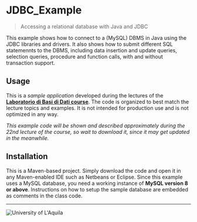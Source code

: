 #  JDBC_Example
> Accessing a relational database with Java and JDBC
 
This example shows how to connect to a (MySQL) DBMS in Java using the JDBC libraries and drivers. It also shows how to submit different SQL statemennts to the DBMS, including data insertion and update queries, selection queries, procedure and function calls, with and without transaction support.

## Usage

This is a *sample application* developed during the lectures of the  [**Laboratorio di Basi di Dati course**](https://people.disim.univaq.it/~dellapenna/content.php?page=students). The code is organized to best match the lecture topics and examples. It is not intended for production use and is not optimized in any way. 

*This example code will be shown and described approximately during the 22nd lecture of the course, so wait to download it, since it may get updated in the meanwhile.*

## Installation

This is a Maven-based project. Simply download the code and open it in any Maven-enabled IDE such as Netbeans or Eclipse. 
Since this example uses a MySQL database, you need a working instance of **MySQL version 8 or above**. Instructions on how to setup the sample database are embedded as comments in the class code.
 
---

![University of L'Aquila](https://www.disim.univaq.it/skins/aqua/img/logo2021-2.png)

 
